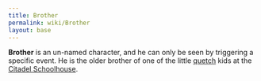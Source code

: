 ```yaml
---
title: Brother
permalink: wiki/Brother
layout: base
---
```


**Brother** is an un-named character, and he can only be seen by
triggering a specific event. He is the older brother of one of the
little [quetch](quetch "wikilink") kids at the [Citadel
Schoolhouse](Citadel_Schoolhouse "wikilink").
